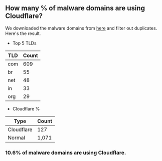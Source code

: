 ## How many % of malware domains are using Cloudflare?


We downloaded the malware domains from [here](https://urlhaus.abuse.ch) and filter out duplicates.
Here's the result.


[//]: # (start replacement)


- Top 5 TLDs

| TLD | Count |
| --- | --- |
| com | 609 |
| br | 55 |
| net | 48 |
| in | 33 |
| org | 29 |


- Cloudflare %

| Type | Count |
| --- | --- |
| Cloudflare | 127 |
| Normal | 1,071 |


### 10.6% of malware domains are using Cloudflare.
